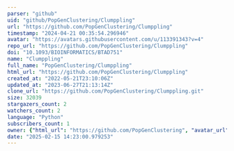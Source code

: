 ```yaml
---
parser: "github"
uid: "github/PopGenClustering/Clumppling"
url: "https://github.com/PopGenClustering/Clumppling"
timestamp: "2024-04-21 00:35:54.296946"
avatar: "https://avatars.githubusercontent.com/u/113391343?v=4"
repo_url: "https://github.com/PopGenClustering/Clumppling"
doi: "10.1093/BIOINFORMATICS/BTAD751"
name: "Clumppling"
full_name: "PopGenClustering/Clumppling"
html_url: "https://github.com/PopGenClustering/Clumppling"
created_at: "2022-05-21T23:10:06Z"
updated_at: "2023-06-27T21:13:14Z"
clone_url: "https://github.com/PopGenClustering/Clumppling.git"
size: 32039
stargazers_count: 2
watchers_count: 2
language: "Python"
subscribers_count: 1
owner: {"html_url": "https://github.com/PopGenClustering", "avatar_url": "https://avatars.githubusercontent.com/u/113391343?v=4", "login": "PopGenClustering", "type": "Organization"}
date: "2025-02-15 14:23:00.979253"
---
```

